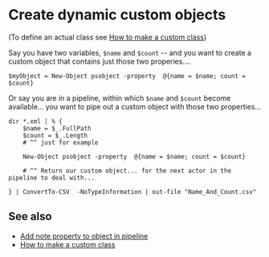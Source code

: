﻿# Create dynamic custom objects

(To define an actual class see [How to make a custom class](how_to_make_a_custom_class.md))

Say you have two variables, `$name` and `$count` -- and you want to create a custom object that contains just those two properies....

	$myObject = New-Object psobject -property  @{name = $name; count = $count}

Or say you are in a pipeline, within which `$name` and `$count` become available... you want to pipe out a custom object with those two properties...

	dir *.xml | % {
		$name = $_.FullPath
		$count = $_.Length
		# ^^ just for example

		New-Object psobject -property  @{name = $name; count = $count}

		# ^^ Return our custom object... for the next actor in the pipeline to deal with...

	} | ConvertTo-CSV  -NoTypeInformation | out-file "Name_And_Count.csv"


## See also

- [Add note property to object in pipeline](add_property_to_object_along_pipeline.md)
- [How to make a custom class](how_to_make_a_custom_class.md)